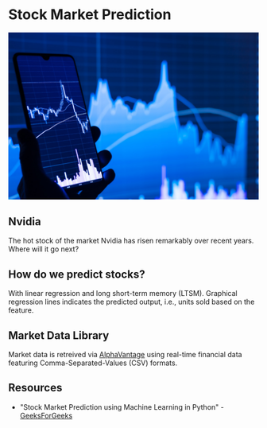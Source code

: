 # Stock Market Prediction
![Image Alt](https://github.com/oliviafjardine/Stock-Market-Prediction/blob/b38e113caf4f38505ef9b713a8c8e77fd9219c06/images/stock-market.jpg)

## Nvidia
The hot stock of the market Nvidia has risen remarkably over recent years. Where will it go next?

## How do we predict stocks?
With linear regression and long short-term memory (LTSM). Graphical regression lines indicates the predicted output, i.e., units sold based on the feature.

## Market Data Library
Market data is retreived via [AlphaVantage](https://www.alphavantage.co) using real-time financial data featuring Comma-Separated-Values (CSV) formats.

## Resources
- "Stock Market Prediction using Machine Learning in Python" - [GeeksForGeeks](https://www.geeksforgeeks.org/stock-price-prediction-using-machine-learning-in-python/)

